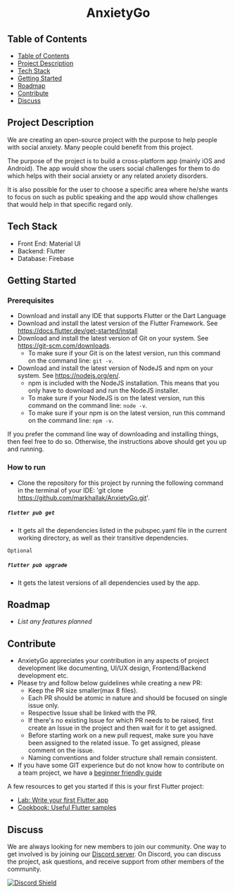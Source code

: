 <h1 align="center">AnxietyGo</h1>


## Table of Contents

- [Table of Contents](#table-of-contents)
- [Project Description](#project-description)
- [Tech Stack](#tech-stack)
- [Getting Started](#getting-started)
- [Roadmap](#roadmap)
- [Contribute](#contribute)
- [Discuss](#discuss)

## Project Description

We are creating an open-source project with the purpose to help people with social anxiety. Many people could benefit from this project.


The purpose of the project is to build a cross-platform app (mainly iOS and Android). The app would show the users social challenges for them to do which helps with their social anxiety or any related anxiety disorders.

It is also possible for the user to choose a specific area where he/she wants to focus on such as public speaking and the app would show challenges that would help in that specific regard only.

## Tech Stack

- Front End: Material UI
- Backend: Flutter
- Database: Firebase

## Getting Started

### Prerequisites

- Download and install any IDE that supports Flutter or the Dart Language
- Download and install the latest version of the Flutter Framework. See https://docs.flutter.dev/get-started/install
- Download and install the latest version of Git on your system. See https://git-scm.com/downloads.
    - To make sure if your Git is on the latest version, run this command on the command line: `git -v`.
- Download and install the latest version of NodeJS and npm on your system. See https://nodejs.org/en/.
    - npm is included with the NodeJS installation. This means that you only have to download and run the NodeJS installer.
    - To make sure if your NodeJS is on the latest version, run this command on the command line: `node -v`.
    - To make sure if your npm is on the latest version, run this command on the command line: `npm -v`.

If you prefer the command line way of downloading and installing things, then feel free to do so. Otherwise, the instructions above should get you up and running.

### How to run

- Clone the repository for this project by running the following command in the terminal of your IDE: 'git clone https://github.com/markhallak/AnxietyGo.git'.


##### `flutter pub get`

- It gets all the dependencies listed in the pubspec.yaml file in the current working directory, as well as their transitive dependencies.

`Optional`
##### `flutter pub upgrade`

- It gets the latest versions of all dependencies used by the app.

## Roadmap

- _List any features planned_

## Contribute

- AnxietyGo appreciates your contribution in any aspects of project development like documenting, UI/UX design, Frontend/Backend development etc.
- Please try and follow below guidelines while creating a new PR:
    - Keep the PR size smaller(max 8 files).
    - Each PR should be atomic in nature and should be focused on single issue only.
    - Respective Issue shall be linked with the PR.
    - If there's no existing Issue for which PR needs to be raised, first create an Issue in the project and then wait for it to get assigned.
    - Before starting work on a new pull request, make sure you have been assigned to the related issue. To get assigned, please comment on the issue.
    - Naming conventions and folder structure shall remain consistent.
- If you have some GIT experience but do not know how to contribute on a team project, we have a [beginner friendly guide](Contributing.md)

A few resources to get you started if this is your first Flutter project:

- [Lab: Write your first Flutter app](https://docs.flutter.dev/get-started/codelab)
- [Cookbook: Useful Flutter samples](https://docs.flutter.dev/cookbook)

## Discuss

We are always looking for new members to join our community. One way to get involved is by joining our [Discord server](https://discord.gg/uW6UEfgcRn). On Discord, you can discuss the project, ask questions, and receive support from other members of the community.

[![Discord Shield](https://discordapp.com/api/guilds/1038198557150285914/widget.png?style=shield)](https://discord.gg/uW6UEfgcRn)
